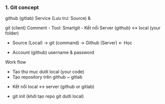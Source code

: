 ### 1. Git concept

github (gitlab) Service (Lưu trư: Source)
  &

git  (client) Comment - Tool: Smartgit
    - Kết nối Server (github) <-> local (your folder)

* Source (Local) -> git (command)  -> Github (Server)
                                   <-
                        Học
- Account (github) username & password

Work flow
- Tạo thư mục dưới local (your code)
- Tạo repository trên github ~ gitlab
* Kết nối local <-> server (github or gitlab)
- git init (khởi tạo repo git dưới local)


